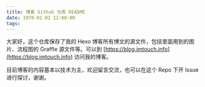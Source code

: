 ```yaml
---
title: 博客 Github 仓库 README
date: 1970-01-02 12:00:00
tags:
---
```


大家好，这个仓库保存了我的 Hexo 博客所有博文的源文件，包括里面用到的图片、流程图的 Graffle 源文件等。可以到 [https://blog.imtouch.info](https://blog.imtouch.info) 访问我的博客。

目前博客的内容基本以技术为主，欢迎留言交流，也可以在这个 Repo 下开 Issue 进行探讨，谢谢。